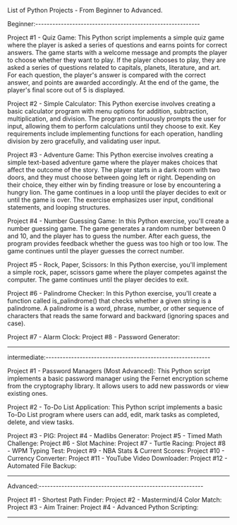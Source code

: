 List of Python Projects - From Beginner to Advanced.

Beginner:----------------------------------------------------------

 Project #1 - Quiz Game:
    This Python script implements a simple quiz game where the player is asked a series of questions and earns points for correct answers. The game starts with a welcome message and prompts the player to choose whether they want to play. If the player chooses to play, they are asked a series of questions related to capitals, planets, literature, and art. For each question, the player's answer is compared with the correct answer, and points are awarded accordingly. At the end of the game, the player's final score out of 5 is displayed.


 Project #2 - Simple Calculator:
    This Python exercise involves creating a basic calculator program with menu options for addition, subtraction, multiplication, and division. The program continuously prompts the user for input, allowing them to perform calculations until they choose to exit. Key requirements include implementing functions for each operation, handling division by zero gracefully, and validating user input.


 Project #3 - Adventure Game:
    This Python exercise involves creating a simple text-based adventure game where the player makes choices that affect the outcome of the story. The player starts in a dark room with two doors, and they must choose between going left or right. Depending on their choice, they either win by finding treasure or lose by encountering a hungry lion. The game continues in a loop until the player decides to exit or until the game is over. The exercise emphasizes user input, conditional statements, and looping structures.


 Project #4 - Number Guessing Game:
    In this Python exercise, you'll create a number guessing game. The game generates a random number between 0 and 10, and the player has to guess the number. After each guess, the program provides feedback whether the guess was too high or too low. The game continues until the player guesses the correct number.


 Project #5 - Rock, Paper, Scissors:
    In this Python exercise, you'll implement a simple rock, paper, scissors game where the player competes against the computer. The game continues until the player decides to exit.


 Project #6 - Palindrome Checker:
    In this Python exercise, you'll create a function called is_palindrome() that checks whether a given string is a palindrome. A palindrome is a word, phrase, number, or other sequence of characters that reads the same forward and backward (ignoring spaces and case).

 Project #7 - Alarm Clock:
 Project #8 - Password Generator:
 
----------------------------------------------------------

intermediate:----------------------------------------------------------

 Project #1 - Password Managers (Most Advanced):
    This Python script implements a basic password manager using the Fernet encryption scheme from the cryptography library. It allows users to add new passwords or view existing ones.

 Project #2 - To-Do List Application:
    This Python script implements a basic To-Do List program where users can add, edit, mark tasks as completed, delete, and view tasks.

 Project #3 - PIG:
 Project #4 - Madlibs Generator:
 Project #5 - Timed Math Challenge:
 Project #6 - Slot Machine:
 Project #7 - Turtle Racing:
 Project #8 - WPM Typing Test:
 Project #9 - NBA Stats & Current Scores:
 Project #10 - Currency Converter:
 Project #11 - YouTube Video Downloader:
 Project #12 - Automated File Backup:

----------------------------------------------------------

Advanced:----------------------------------------------------------

 Project #1 - Shortest Path Finder:
 Project #2 - Mastermind/4 Color Match:
 Project #3 - Aim Trainer:
 Project #4 - Advanced Python Scripting:

----------------------------------------------------------
